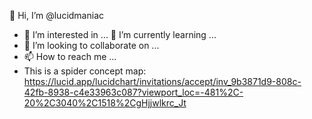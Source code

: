 👋 Hi, I’m @lucidmaniac
- 👀 I’m interested in ...
🌱 I’m currently learning ...
- 💞️ I’m looking to collaborate on ...
- 📫 How to reach me ...
- This is a spider concept map: 
https://lucid.app/lucidchart/invitations/accept/inv_9b3871d9-808c-42fb-8938-c4e33963c087?viewport_loc=-481%2C-20%2C3040%2C1518%2CgHjjwlkrc_Jt
<!---
lucidmaniac/lucidmaniac is a ✨ special ✨ repository because its `README.md` (this file) appears on your GitHub profile.
You can click the Preview link to take a look at your changes.
--->
